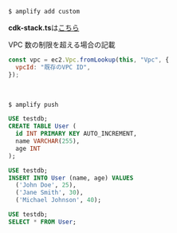 ```sh
$ amplify add custom
```

**cdk-stack.ts**は[こちら](./src/aurora/cdk-stack.ts)

VPC 数の制限を超える場合の記載

```js
const vpc = ec2.Vpc.fromLookup(this, "Vpc", {
  vpcId: "既存のVPC ID",
});
```

<br>

```sh
$ amplify push
```

```sql
USE testdb;
CREATE TABLE User (
  id INT PRIMARY KEY AUTO_INCREMENT,
  name VARCHAR(255),
  age INT
);
```

```sql
USE testdb;
INSERT INTO User (name, age) VALUES
  ('John Doe', 25),
  ('Jane Smith', 30),
  ('Michael Johnson', 40);
```

```sql
USE testdb;
SELECT * FROM User;
```

